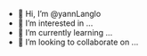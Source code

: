 - 👋 Hi, I’m @yannLanglo
- 👀 I’m interested in ...
- 🌱 I’m currently learning ...
- 💞️ I’m looking to collaborate on ...
<!---
yannLanglo/yannLanglo is a ✨ special ✨ repository because its `README.md` (this file) appears on your GitHub profile.
You can click the Preview link to take a look at your changes.
--->
